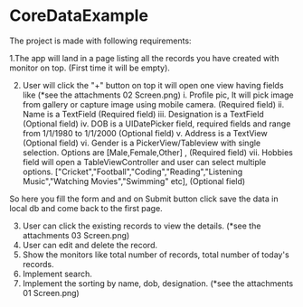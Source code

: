 # CoreDataExample
The project is made with following requirements:

 1.The app will land in a page listing all the records you have created with monitor on top. (First time it will be empty).
 
 2. User will click the "+" button on top it will open one view having fields like (*see the attachments 02 Screen.png)
    i.  Profile pic, It will pick image from gallery or capture image using mobile camera. (Required field)
    ii.  Name is a TextField  (Required field)
    iii. Designation is a TextField (Optional field)
    iv. DOB is a UIDatePicker field, required fields and range from 1/1/1980 to  1/1/2000 (Optional field)
    v. Address is a TextView (Optional field)
    vi. Gender is a PickerView/Tableview with single selection. Options are  [Male,Female,Other] , (Required field)
    vii. Hobbies field will open a TableViewController and user can select multiple options. ["Cricket","Football","Coding","Reading","Listening Music","Watching Movies","Swimming" etc],
     (Optional field)
     
So here you fill the form and and on Submit button click save the data in local db and come back to the first page.

3. User can click the existing records to view the details. (*see the attachments 03 Screen.png)
4. User can edit and delete the record.
5. Show the monitors like total number of records, total number of today's records.
6. Implement search.
7. Implement the sorting by name, dob, designation. (*see the attachments 01 Screen.png)
